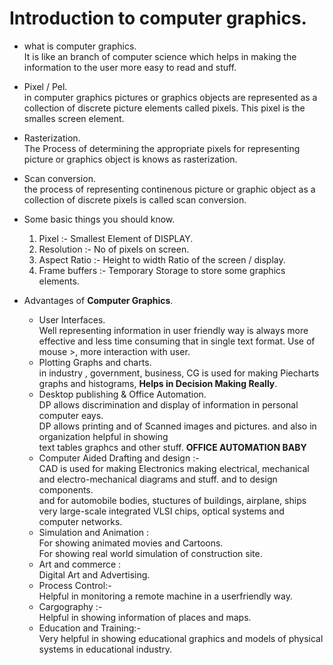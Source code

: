 # Introduction to computer graphics.

* what is computer graphics.  
It is like an branch of computer science which helps in making the information to the user more easy to read and stuff.

* Pixel / Pel.  
in computer graphics pictures or graphics objects are  represented as a collection of discrete picture elements called pixels. This pixel is the smalles screen element.

* Rasterization.  
    The Process of determining the appropriate pixels for representing picture or graphics object is knows as rasterization.

* Scan conversion.  
    the process of representing continenous picture or graphic object as a collection of discrete pixels is called scan conversion.
    
* Some basic things you should know.
    1. Pixel :- Smallest Element of DISPLAY.
    2. Resolution :- No of pixels on screen.
    3. Aspect Ratio :- Height to width Ratio of the screen / display.
    4. Frame buffers :- Temporary Storage to store some graphics elements.
* Advantages of **Computer Graphics**.   
    * User Interfaces.  
      Well representing information in user friendly way is always more effective and less time consuming that in single text format.
      Use of mouse >, more interaction with user.
    * Plotting Graphs and charts.   
      in industry , government, business, CG is used for making Piecharts graphs and histograms, **Helps in Decision Making Really**.
    * Desktop publishing & Office Automation.   
      DP allows discrimination and display of information in personal computer eays.   
      DP allows printing and of Scanned images and pictures. and also in organization helpful in showing  
      text tables graphcs and other stuff. **OFFICE AUTOMATION BABY**  
    * Computer Aided Drafting and design :-  
      CAD is used for making Electronics making electrical, mechanical and electro-mechanical diagrams and stuff. and to design components.  
      and for automobile bodies, stuctures of buildings, airplane, ships very large-scale integrated VLSI chips, optical systems and computer networks.  
    * Simulation and Animation :  
      For showing animated movies and Cartoons.  
      For showing real world simulation of construction site.  
    * Art and commerce :  
      Digital Art and Advertising.  
    * Process Control:-  
      Helpful in monitoring a remote machine in a userfriendly way.  
    * Cargography :-  
      Helpful in showing information of places and maps.  
    * Education and Training:-  
      Very helpful in showing educational graphics and models of physical systems in educational industry.
    
    
